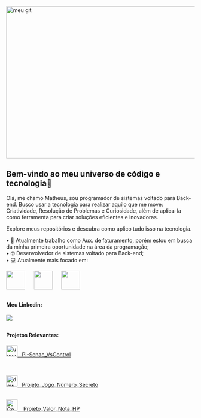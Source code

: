 
<img width="1248" height="407" alt="meu git" src="https://github.com/user-attachments/assets/cf7904fb-49d0-4106-a020-3035378af6d0" />


## Bem-vindo ao meu universo de código e tecnologia👋

Olá, me chamo Matheus, sou programador de sistemas voltado para Back-end. Busco usar a tecnologia para realizar aquilo que me move: Criatividade, Resolução de Problemas e Curiosidade, além de aplica-la como ferramenta para criar soluções eficientes e inovadoras. 

Explore meus repositórios e descubra como aplico tudo isso na tecnologia.

 • 💼 Atualmente trabalho como Aux. de faturamento, porém estou em busca da minha primeira oportunidade na área da programação;                                                            
 • 🤓 Desenvolvedor de sistemas voltado para Back-end;                                                                                                                                     
 • 💻 Atualmente mais focado em:                                                                                                                                                           

<div display="inline">
    <img width='50' height='50' src="https://cdn.jsdelivr.net/gh/devicons/devicon@latest/icons/csharp/csharp-original.svg" /> &nbsp;&nbsp;
    &nbsp;&nbsp;<img width='50' height='50' src="https://cdn.jsdelivr.net/gh/devicons/devicon@latest/icons/mysql/mysql-original-wordmark.svg" /> &nbsp;&nbsp;
    &nbsp;&nbsp;<img width='50' height='50' src="https://cdn.jsdelivr.net/gh/devicons/devicon@latest/icons/java/java-original.svg" /> &nbsp;&nbsp;
 </div>

##

#### Meu Linkedin:
<a href="https://www.linkedin.com/in/matozmatheus/">
 <img src="https://img.shields.io/badge/linkedin-%230077B5.svg?style=for-the-badge&logo=linkedin&logoColor=white">
</a>

##

#### Projetos Relevantes:

  <a href="https://github.com/matheus-souza-matos/PI-SENAC-VsControl">
   <img width="30" height="30" alt="unnamed" src="https://github.com/user-attachments/assets/b52d673c-3a28-4bde-8375-49f9c52f5683" />&nbsp;&nbsp; PI-Senac_VsControl
  </a>
 
  <br><br><a href="https://github.com/matheus-souza-matos/Projeto_Jogo">
   <img width="30" height="30" alt="download" src="https://github.com/user-attachments/assets/4daac0a5-ccb8-4c5e-9bdd-60f96e12fb07" />&nbsp;&nbsp; Projeto_Jogo_Número_Secreto
  </a>
 <br>
 <br>
 
  <a href="https://github.com/matheus-souza-matos/Projeto_ValorNotaHp">
   <img width="30" height="30" alt="Gemini_Generated_Image_oc1nz1oc1nz1oc1n" src="https://github.com/user-attachments/assets/4aac1571-76de-4322-bbe9-65d5749d8934" /> &nbsp;&nbsp; Projeto_Valor_Nota_HP
  </a>
  

<!--
-->
